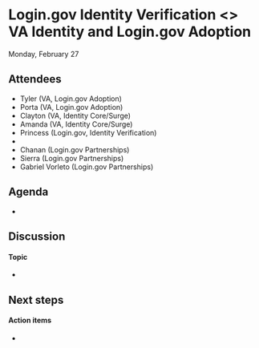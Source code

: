 # Login.gov Identity Verification <> VA Identity and Login.gov Adoption
Monday, February 27

## Attendees
* Tyler (VA, Login.gov Adoption)
* Porta (VA, Login.gov Adoption)
* Clayton (VA, Identity Core/Surge)
* Amanda (VA, Identity Core/Surge)
* Princess (Login.gov, Identity Verification)
* 
* Chanan (Login.gov Partnerships)
* Sierra (Login.gov Partnerships)
* Gabriel Vorleto (Login.gov Partnerships)

## Agenda
* 

## Discussion

#### Topic
* 

## Next steps

#### Action items
* 
